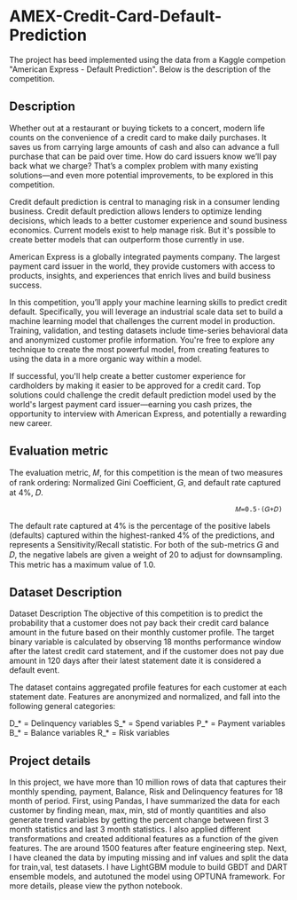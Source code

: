 # AMEX-Credit-Card-Default-Prediction

The project has beed implemented using the data from a Kaggle competion "American Express - Default Prediction". Below is the description of the competition.

## Description

Whether out at a restaurant or buying tickets to a concert, modern life counts on the convenience of a credit card to make daily purchases. It saves us from carrying large amounts of cash and also can advance a full purchase that can be paid over time. How do card issuers know we’ll pay back what we charge? That’s a complex problem with many existing solutions—and even more potential improvements, to be explored in this competition.

Credit default prediction is central to managing risk in a consumer lending business. Credit default prediction allows lenders to optimize lending decisions, which leads to a better customer experience and sound business economics. Current models exist to help manage risk. But it's possible to create better models that can outperform those currently in use.

American Express is a globally integrated payments company. The largest payment card issuer in the world, they provide customers with access to products, insights, and experiences that enrich lives and build business success.

In this competition, you’ll apply your machine learning skills to predict credit default. Specifically, you will leverage an industrial scale data set to build a machine learning model that challenges the current model in production. Training, validation, and testing datasets include time-series behavioral data and anonymized customer profile information. You're free to explore any technique to create the most powerful model, from creating features to using the data in a more organic way within a model.

If successful, you'll help create a better customer experience for cardholders by making it easier to be approved for a credit card. Top solutions could challenge the credit default prediction model used by the world's largest payment card issuer—earning you cash prizes, the opportunity to interview with American Express, and potentially a rewarding new career.

## Evaluation metric
The evaluation metric, 𝑀, for this competition is the mean of two measures of rank ordering: Normalized Gini Coefficient, 𝐺, and default rate captured at 4%, 𝐷.

                                                             𝑀=0.5⋅(𝐺+𝐷)
                                                             
The default rate captured at 4% is the percentage of the positive labels (defaults) captured within the highest-ranked 4% of the predictions, and represents a Sensitivity/Recall statistic. For both of the sub-metrics 𝐺 and 𝐷, the negative labels are given a weight of 20 to adjust for downsampling. This metric has a maximum value of 1.0.

## Dataset Description

Dataset Description
The objective of this competition is to predict the probability that a customer does not pay back their credit card balance amount in the future based on their monthly customer profile. The target binary variable is calculated by observing 18 months performance window after the latest credit card statement, and if the customer does not pay due amount in 120 days after their latest statement date it is considered a default event.

The dataset contains aggregated profile features for each customer at each statement date. Features are anonymized and normalized, and fall into the following general categories:

D_* = Delinquency variables
S_* = Spend variables
P_* = Payment variables
B_* = Balance variables
R_* = Risk variables

## Project details

In this project, we have more than 10 million rows of data that captures their monthly spending, payment, Balance, Risk and Delinquency features for 18 month of period. First, using Pandas, I have summarized the data for each customer by finding mean, max, min, std of montly quantities and also generate trend variables by getting the percent change between first 3 month statistics and last 3 month statistics. I also applied different transformations and created additional features as a function of the given features. The are around 1500 features after feature engineering step. Next, I have cleaned the data by imputing missing and inf values and split the data for train,val, test datasets. I have LightGBM module to build GBDT and DART ensemble models, and autotuned the model using OPTUNA framework. For more details, please view the python notebook.

